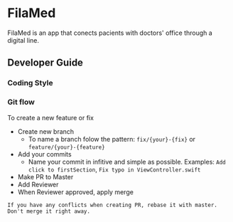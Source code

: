 # FilaMed
FilaMed is an app that conects pacients with doctors' office through a digital line.

## Developer Guide

### Coding Style

### Git flow

To create a new feature or fix

- Create new branch
  - To name a branch folow the pattern: `fix/{your}-{fix}` or `feature/{your}-{feature}`
- Add your commits
  - Name your commit in infitive and simple as possible. Examples: `Add click to firstSection`, `Fix typo in ViewController.swift`
- Make PR to Master
- Add Reviewer
- When Reviewer approved, apply merge

```
If you have any conflicts when creating PR, rebase it with master. Don't merge it right away.
```
